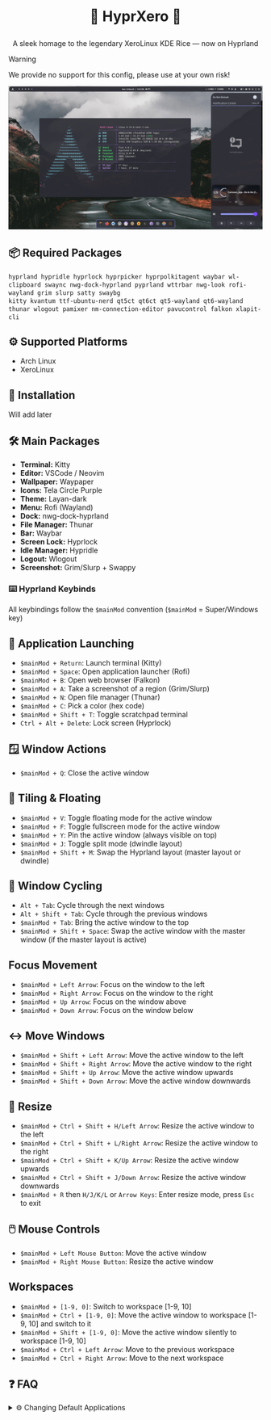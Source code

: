 # <p align="center"> HyprXero </p>
 <p align="center">A sleek homage to the legendary XeroLinux KDE Rice — now on Hyprland</p>

> [!WARNING]
> We provide no support for this config, please use at your own risk!

 ![preview](assets/hyprxero.png?raw=true)

## 📦 Required Packages
```
hyprland hypridle hyprlock hyprpicker hyprpolkitagent waybar wl-clipboard swaync nwg-dock-hyprland pyprland wttrbar nwg-look rofi-wayland grim slurp satty swaybg
kitty kvantum ttf-ubuntu-nerd qt5ct qt6ct qt5-wayland qt6-wayland thunar wlogout pamixer nm-connection-editor pavucontrol falkon xlapit-cli
```
## ⚙️ Supported Platforms
- Arch Linux
- XeroLinux

## 🚀 Installation
Will add later

## 🛠️ Main Packages
- **Terminal:** Kitty
- **Editor:** VSCode / Neovim
- **Wallpaper:** Waypaper
- **Icons:** Tela Circle Purple
- **Theme:** Layan-dark
- **Menu:** Rofi (Wayland)
- **Dock:** nwg-dock-hyprland
- **File Manager:** Thunar
- **Bar:** Waybar
- **Screen Lock:** Hyprlock
- **Idle Manager:** Hypridle
- **Logout:** Wlogout
- **Screenshot:** Grim/Slurp + Swappy

### ⌨️ Hyprland Keybinds
All keybindings follow the `$mainMod` convention (`$mainMod` = Super/Windows key)

## 🚀 Application Launching
- `$mainMod + Return`: Launch terminal (Kitty)
- `$mainMod + Space`: Open application launcher (Rofi)
- `$mainMod + B`: Open web browser (Falkon)
- `$mainMod + A`: Take a screenshot of a region (Grim/Slurp)
- `$mainMod + N`: Open file manager (Thunar)
- `$mainMod + C`: Pick a color (hex code)
- `$mainMod + Shift + T`: Toggle scratchpad terminal
- `Ctrl + Alt + Delete`: Lock screen (Hyprlock)

## 🪟 Window Actions
- `$mainMod + Q`: Close the active window

## 🧱 Tiling & Floating
- `$mainMod + V`: Toggle floating mode for the active window
- `$mainMod + F`: Toggle fullscreen mode for the active window
- `$mainMod + Y`: Pin the active window (always visible on top)
- `$mainMod + J`: Toggle split mode (dwindle layout)
- `$mainMod + Shift + M`: Swap the Hyprland layout (master layout or dwindle)

## 🔄 Window Cycling
- `Alt + Tab`: Cycle through the next windows
- `Alt + Shift + Tab`: Cycle through the previous windows
- `$mainMod + Tab`: Bring the active window to the top
- `$mainMod + Shift + Space`: Swap the active window with the master window (if the master layout is active)

## Focus Movement
- `$mainMod + Left Arrow`: Focus on the window to the left
- `$mainMod + Right Arrow`: Focus on the window to the right
- `$mainMod + Up Arrow`: Focus on the window above
- `$mainMod + Down Arrow`: Focus on the window below

## ↔️ Move Windows
- `$mainMod + Shift + Left Arrow`: Move the active window to the left
- `$mainMod + Shift + Right Arrow`: Move the active window to the right
- `$mainMod + Shift + Up Arrow`: Move the active window upwards
- `$mainMod + Shift + Down Arrow`: Move the active window downwards

## 📐 Resize
- `$mainMod + Ctrl + Shift + H/Left Arrow`: Resize the active window to the left
- `$mainMod + Ctrl + Shift + L/Right Arrow`: Resize the active window to the right
- `$mainMod + Ctrl + Shift + K/Up Arrow`: Resize the active window upwards
- `$mainMod + Ctrl + Shift + J/Down Arrow`: Resize the active window downwards
- `$mainMod + R` then `H/J/K/L` or `Arrow Keys`: Enter resize mode, press `Esc` to exit

## 🖱️ Mouse Controls
- `$mainMod + Left Mouse Button`: Move the active window
- `$mainMod + Right Mouse Button`: Resize the active window

## Workspaces
- `$mainMod + [1-9, 0]`: Switch to workspace [1-9, 10]
- `$mainMod + Ctrl + [1-9, 0]`: Move the active window to workspace [1-9, 10] and switch to it
- `$mainMod + Shift + [1-9, 0]`: Move the active window silently to workspace [1-9, 10]
- `$mainMod + Ctrl + Left Arrow`: Move to the previous workspace
- `$mainMod + Ctrl + Right Arrow`: Move to the next workspace

## ❓ FAQ

<details>
  <summary>⚙️ Changing Default Applications</summary>
  <br>
  You can easily customize the default applications Hyprland uses by editing the `~/.config/hypr/config/defaults.conf` file. Open this file in your preferred text editor and modify the lines corresponding to the application you want to change (e.g., `file_manager = thunar`, `terminal = kitty`, `browser = falkon`).
</details>


